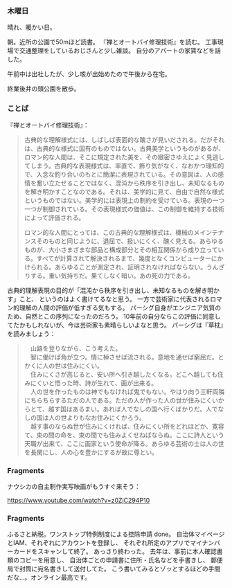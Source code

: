 ### 木曜日

晴れ、暖かい日。

朝。近所の公園で50mほど読書。
『禅とオートバイ修理技術』を読む。
工事現場で交通整理をしているおじさんと少し雑談。
自分のアパートの家賃などを話した。

午前中は出社したが、少し咳が出始めたので午後から在宅。

終業後井の頭公園を散歩。

### ことば

『禅とオートバイ修理技術』：

> 古典的な理解様式には、しばしば表面的な醜さが見いだされる。だがそれは、古典的な様式に固有のものではない。古典美学というものがあるが、ロマン的な人間は、そこに規定された美を、その緻密さゆえによく見逃してしまう。古典的な表現様式は、率直で、飾り気がなく、なおかつ理知的で、入念な釣り合いのもとに簡潔に表現されている。その意図は、人の感情を奮い立たせることではなく、混沌から秩序を引き出し、未知なるものを解き明かすことなのである。それは、美学的に見て、自由で自然な様式というものではない。美学的には表現上の制約を受けている。表現の一つ一つが制御されている。その表現様式の価値は、この制御を維持する技術によって評価される。
> 
> ロマン的な人間にとっては、この古典的な理解様式は、機械のメインテナンスそのものと同じように、退屈で、扱いにくく、醜く見える。あらゆるものが、大小さまざまな部品と構成部分とその相互関係から成り立っている。すべてが計算されて解決されるまで、幾度となくコンピューターにかけられる。あらゆることが測定され、証明されなければならない。うんざりする。重い気持ちだ。果てしなく暗い。あの死の力である。

古典的理解表現の目的が「混沌から秩序を引き出し、未知なるものを解き明かす」こと、
というのはよく書けてるなと思う。
一方で芸術家に代表されるロマン的理解の人間の評価が低すぎる気もする。
パーシグ自身がエンジニア気質のため、自然とこの序列になったのだろう。
10年前の自分ならこの評価に同意してたかもしれないが、今は芸術家も素晴らしいよなと思う。
パーシグは『草枕』を読みましょう：

>　山路を登りながら、こう考えた。<br>
>　智に働けば角が立つ。情に棹させば流される。意地を通せば窮屈だ。とかくに人の世は住みにくい。<br>
>　住みにくさが高じると、安い所へ引き越したくなる。どこへ越しても住みにくいと悟った時、詩が生れて、画が出来る。<br>
>　人の世を作ったものは神でもなければ鬼でもない。やはり向う三軒両隣にちらちらするただの人である。ただの人が作った人の世が住みにくいからとて、越す国はあるまい。あれば人でなしの国へ行くばかりだ。人でなしの国は人の世よりもなお住みにくかろう。<br>
>　越す事のならぬ世が住みにくければ、住みにくい所をどれほどか、寛容て、束の間の命を、束の間でも住みよくせねばならぬ。ここに詩人という天職が出来て、ここに画家という使命が降る。あらゆる芸術の士は人の世を長閑にし、人の心を豊かにするが故に尊とい。

### Fragments

ナウシカの自主制作実写映画がもうすぐ来そう：

https://www.youtube.com/watch?v=z0ZjC294P10

### Fragments

ふるさと納税。ワンストップ特例制度による控除申請 done。
自治体マイページとIAM、それぞれにアカウントを登録し、
それぞれ所定のアプリでマイナンバーカードをスキャンして終了。
あっさり終わった。
去年は、事前に本人確認書類のコピーを用意し、
自治体ごとの申請書に住所・氏名などを手書きし、
郵便局で封筒に宛名書きして送付してた。
こう書いてみるとゾッとするほどの手間だな...。オンライン最高です。